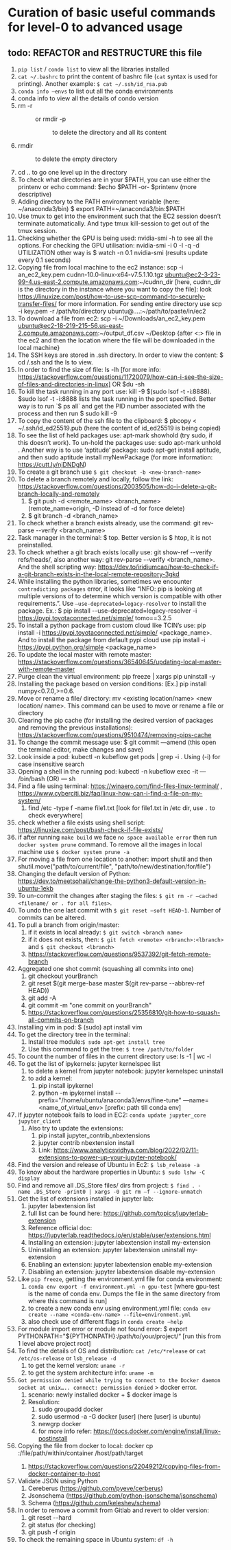 # Curation of basic useful commands for level-0 to advanced usage
## todo: REFACTOR and RESTRUCTURE this file

1. `pip list` / `condo list` to view all the libraries installed 
2. `cat ~/.bashrc` to print the content of bashrc file (`cat` syntax is used for printing). Another example: `$ cat ~/.ssh/id_rsa.pub`
3. `conda info —envs` to list out all the conda environments
4. conda info to view all the details of condo version
5. rm -r <dir name> or rmdir -p <dir name> to delete the directory and all its content
6. rmdir <dir name> to delete the empty directory
7. cd .. to go one level up in the directory
8. To check what directories are in your $PATH, you can use either the printenv or echo command:
	$echo $PATH 
	-or-
	$printenv (more descriptive)
9. Adding directory to the PATH environment variable (here: ~/anaconda3/bin)
	$ export PATH=~/anaconda3/bin:$PATH
10. Use tmux to get into the environment such that the EC2 session doesn’t terminate automatically. And type tmux kill-session to get out of the tmux session.
11. Checking whether the GPU is being used: nvidia-smi -h to see all the options. For checking the GPU utilisation: nvidia-smi -i 0 -l -q -d UTILIZATION other way is $ watch -n 0.1 nvidia-smi (results update every 0.1 seconds)
12. Copying file from local machine to the ec2 instance: scp -i an_ec2_key.pem cudnn-10.0-linux-x64-v7.5.1.10.tgz ubuntu@ec2-3-23-99-4.us-east-2.compute.amazonaws.com:~/cudnn_dir [here, cudnn_dir is the directory in the instance where you want to copy the file]: look https://linuxize.com/post/how-to-use-scp-command-to-securely-transfer-files/ for more information. For sending entire directory use scp -i key.pem -r /path/to/directory ubuntu@….:~/path/to/paste/in/ec2
13. To download a file from ec2: scp -i ~/Downloads/an_ec2_key.pem ubuntu@ec2-18-219-215-56.us-east-2.compute.amazonaws.com:~/output_df.csv ~/Desktop {after <:> file in the ec2 and then the location where the file will be downloaded in the local machine}
14. The SSH keys are stored in .ssh directory. In order to view the content: $ cd /.ssh and the ls to view.
15. In order to find the size of file: ls -lh <filename> [for more info: https://stackoverflow.com/questions/11720079/how-can-i-see-the-size-of-files-and-directories-in-linux] 
	OR $du -sh <filename>
16. To kill the task running in any port use: kill -9 $(sudo lsof -t -i:8888). $sudo lsof -t -i:8888 lists the task running in the port specified. Better way is to run `$ ps all` and get the PID number associated with the process and then run $ sudo kill -9 <PID>
17. To copy the content of the ssh file to the clipboard: $ pbcopy < ~/.ssh/id_ed25519.pub (here the content of id_ed25519 is being copied)
18. To see the list of held packages use: apt-mark showhold (try sudo, if this doesn’t work). To un-hold the packages use: sudo apt-mark unhold <package name>. Another way is to use ‘aptitude’ package: sudo apt-get install aptitude, and then sudo aptitude install myNewPackage (for more information: https://cutt.ly/njDNDgN)
19. To create a git branch use `$ git checkout -b <new-branch-name>`
20. To delete a branch remotely and locally, follow the link: https://stackoverflow.com/questions/2003505/how-do-i-delete-a-git-branch-locally-and-remotely 
    1. $ git push -d <remote_name> <branch_name> (remote_name=origin, -D instead of -d for force delete)
    2. $ git branch -d <branch_name>
21. To check whether a branch exists already, use the command: git rev-parse --verify <branch_name>
22. Task manager in the terminal: $ top. Better version is $ htop, it is not preinstalled. 
23. To check whether a git brach exists locally use: git show-ref --verify refs/heads/<branch-name>, also another way: git rev-parse --verify <branch_name>. And the shell scripting way: https://dev.to/iridiumcao/how-to-check-if-a-git-branch-exists-in-the-local-remote-repository-3gkd 
24. While installing the python libraries, sometimes we encounter `contradicting packages` error, it looks like “INFO: pip is looking at multiple versions of <package name> to determine which version is compatible with other requirements.”. Use  `—use-deprecated=legacy-resolver` to install the package. Ex.: $ pip install --use-deprecated=legacy-resolver -i https://pypi.toyotaconnected.net/simple/ tomo==3.2.5
25. To install a python package from custom cloud like TCIN’s use: pip install -i https://pypi.toyotaconnected.net/simple/ <package_name>. And to install the package from default pypi cloud use pip install -i https://pypi.python.org/simple <package_name> 
26. To update the local master with remote master: https://stackoverflow.com/questions/36540645/updating-local-master-with-remote-master 
27. Purge clean the virtual environment: pip freeze | xargs pip uninstall -y
28. Installing the package based on version conditions: [Ex.] pip install numpy<0.7.0,>=0.6.
29. Move or rename a file/ directory: mv <existing location/name> <new location/ name>. This command can be used to move or rename a file or directory
30. Clearing the pip cache (for installing the desired version of packages and removing the previous installations): https://stackoverflow.com/questions/9510474/removing-pips-cache 
31. To change the commit message use: $ git commit —amend (this open the terminal editor, make changes and save)
32. Look inside a pod: kubectl -n kubeflow get pods | grep -i <pipeline name>. Using (-i) for case insensitive search
33. Opening a shell in the running pod: kubectl -n kubeflow exec -it <pod name> — /bin/bash (OR) — sh
34. Find a file using terminal: https://winaero.com/find-files-linux-terminal/ , https://www.cyberciti.biz/faq/linux-how-can-i-find-a-file-on-my-system/ 
    1. find /etc -type f -name file1.txt [look for file1.txt in /etc dir, use `.` to check everywhere]
35. check whether a file exists using shell script: https://linuxize.com/post/bash-check-if-file-exists/ 
36. if after running `make build` we face `no space available error` then run `docker system prune` command. To remove all the images in local machine use `$ docker system prune -a`
37. For moving a file from one location to another: import shutil and then shutil.move("path/to/current/file", "path/to/new/destination/for/file")
38. Changing the default version of Python: https://dev.to/meetsohail/change-the-python3-default-version-in-ubuntu-1ekb 
39. To un-commit the changes after staging the files: `$ git rm -r —cached <filename/ or . for all files>`. 
40. To undo the one last commit with `$ git reset —soft HEAD~1`. Number of commits can be altered.
41. To pull a branch from origin/master: 
    1. if it exists in local already: `$ git switch <branch name>`
    2. if it does not exists, then: `$ git fetch <remote> <rbranch>:<lbranch>` and `$ git checkout <lbranch>`
    3. https://stackoverflow.com/questions/9537392/git-fetch-remote-branch 
42. Aggregated one shot commit (squashing all commits into one)
    1. git checkout yourBranch
    2. git reset $(git merge-base master $(git rev-parse --abbrev-ref HEAD))
    3. git add -A
    4. git commit -m "one commit on yourBranch"
    5. https://stackoverflow.com/questions/25356810/git-how-to-squash-all-commits-on-branch
43. Installing vim in pod: $ (sudo) apt install vim
44. To get the directory tree in the terminal: 
    1. Install tree module:`$ sudo apt-get install tree`
    2. Use this command to get the tree: `$ tree /path/to/folder`
45. To count the number of files in the current directory use: ls -1 | wc -l
46. To get the list of ipykernels:  jupyter kernelspec list
    1. to delete a kernel from jupyter notebook: jupyter kernelspec uninstall <kernel-name>
    2. to add a kernel:
        1. pip install ipykernel
        2. python -m ipykernel install --prefix="/home/ubuntu/anaconda3/envs/fine-tune" —name=<name_of_virtual_env>  [prefix: path till conda env]
47. If jupyter notebook fails to load in EC2: `conda update jupyter_core jupyter_client`
    1. Also try to update the extensions:
        1. pip install jupyter_contrib_nbextensions
        2. jupyter contrib nbextension install
        3. Link: https://www.analyticsvidhya.com/blog/2022/02/11-extensions-to-power-up-your-jupyter-notebook/ 
48. Find the version and release of Ubuntu in Ec2: `$ lsb_release -a`
49. To know about the hardware properties in Ubuntu: `$ sudo lshw -C display`
50. Find and remove all .DS_Store files/ dirs from project: `$ find . -name .DS_Store -print0 | xargs -0 git rm –f --ignore-unmatch`
51. Get the list of extensions installed in jupyter lab:
    1. jupyter labextension list
    2. full list can be found here: https://github.com/topics/jupyterlab-extension
    3. Reference official doc: https://jupyterlab.readthedocs.io/en/stable/user/extensions.html 
    4. Installing an extension: jupyter labextension install my-extension
    5. Uninstalling an extension: jupyter labextension uninstall my-extension
    6. Enabling an extension: jupyter labextension enable my-extension
    7. Disabling an extension: jupyter labextension disable my-extension
52. Like `pip freeze`, getting the environment.yml file for conda environment: 
    1. `conda env export -f environment.yml -n gpu-test` [where gpu-test is the name of conda env. Dumps the file in the same directory from where this command is run]
    2. to create a new conda env using environment.yml file: `conda env create --name <conda-env-name> --file=environment.yml`
    3. also check use of different flags in `conda create —help`
53. For module import error or module not found error: $ export PYTHONPATH="${PYTHONPATH}:/path/to/your/project/“ [run this from 1 level above project root]
54. To find the details of OS and distribution: `cat /etc/*release` or `cat /etc/os-release` or `lsb_release -d`
	1. to get the kernel version: `uname -r`
	2. to get the system architecture info: `uname -m`
54. `Got permission denied while trying to connect to the Docker daemon socket at unix….. connect: permission denied` > docker error. 
    1. scenario: newly installed docker + $ docker image ls
    2. Resolution:
        1. sudo groupadd docker
        2. sudo usermod -a -G docker [user] (here [user] is ubuntu)
        3. newgrp docker
        4. for more info refer: https://docs.docker.com/engine/install/linux-postinstall
55. Copying the file from docker to local: docker cp <containerId>:/file/path/within/container /host/path/target
    1. https://stackoverflow.com/questions/22049212/copying-files-from-docker-container-to-host 
56. Validate JSON using Python
    1. Cereberus (https://github.com/pyeve/cerberus)
    2. Jsonschema (https://github.com/python-jsonschema/jsonschema)
    3. Schema (https://github.com/keleshev/schema)
57. In order to remove a commit from Gitlab and revert to older version:
    1. git reset --hard <commit-id-from-git>
    2. git status (for checking)
    3. git push -f origin <name-of-branch> 
58. To check the remaining space in Ubuntu system: `df -h`
